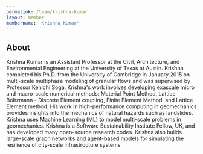 ```yaml
---
permalink: /team/krishna-kumar
layout: member
membername: 'Krishna Kumar'
---
```


## About

Krishna Kumar is an Assistant Professor at the Civil, Architecture, and Environmental Engineering at the University of Texas at Austin. Krishna completed his Ph.D. from the University of Cambridge in January 2015 on multi-scale multiphase modeling of granular flows and was supervised by Professor Kenichi Soga. Krishna's work involves developing exascale micro and macro-scale numerical methods: Material Point Method, Lattice Boltzmann - Discrete Element coupling, Finite Element Method, and Lattice Element method. His work in high-performance computing in geomechanics provides insights into the mechanics of natural hazards such as landslides. Krishna uses Machine Learning (ML) to model multi-scale problems in geomechanics. Krishna is a Software Sustainability Institute Fellow, UK, and has developed many open-source research codes. Krishna also builds large-scale graph networks and agent-based models for simulating the resilience of city-scale infrastructure systems.